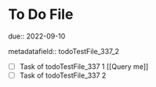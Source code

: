 # To Do File

due:: 2022-09-10

metadatafield:: todoTestFile_337\_2

- [ ] Task of todoTestFile_337 1 [[Query me]]
- [ ] Task of todoTestFile_337 2
